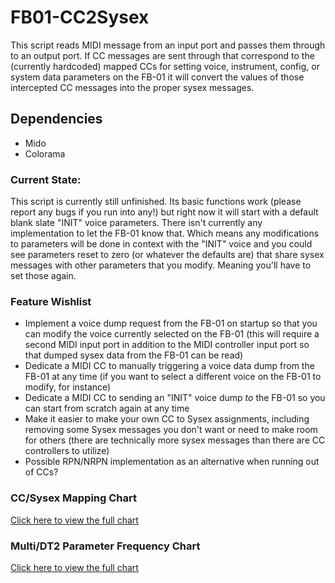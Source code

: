 # FB01-CC2Sysex
This script reads MIDI message from an input port and passes them through to an output port. If CC messages are sent through that correspond to the (currently hardcoded) mapped CCs for setting voice, instrument, config, or system data parameters on the FB-01 it will convert the values of those intercepted CC messages into the proper sysex messages.

## Dependencies
* Mido
* Colorama

### Current State:
This script is currently still unfinished. Its basic functions work (please report any bugs if you run into any!) but right now it will start with a default blank slate "INIT" voice parameters. There isn't currently any implementation to let the FB-01 know that. Which means any modifications to parameters will be done in context with the "INIT" voice and you could see parameters reset to zero (or whatever the defaults are) that share sysex messages with other parameters that you modify. Meaning you'll have to set those again.

### Feature Wishlist
* Implement a voice dump request from the FB-01 on startup so that you can modify the voice currently selected on the FB-01 (this will require a second MIDI input port in addition to the MIDI controller input port so that dumped sysex data from the FB-01 can be read)
* Dedicate a MIDI CC to manually triggering a voice data dump from the FB-01 at any time (if you want to select a different voice on the FB-01 to modify, for instance)
* Dedicate a MIDI CC to sending an "INIT" voice dump _to_ the FB-01 so you can start from scratch again at any time
* Make it easier to make your own CC to Sysex assignments, including removing some Sysex messages you don't want or need to make room for others (there are technically more sysex messages than there are CC controllers to utilize)
* Possible RPN/NRPN implementation as an alternative when running out of CCs?

### CC/Sysex Mapping Chart
[Click here to view the full chart](mappingchart.md)

### Multi/DT2 Parameter Frequency Chart
[Click here to view the full chart](freqmultichart.md)
